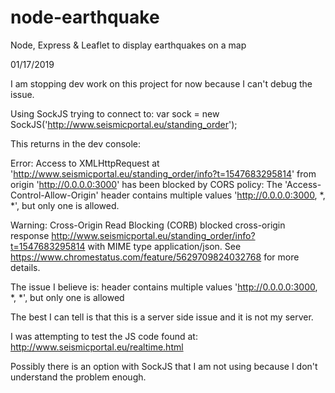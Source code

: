 # node-earthquake
Node, Express &amp; Leaflet to display earthquakes on a map

01/17/2019

I am stopping dev work on this project for now because I can't debug the issue.

Using SockJS trying to connect to: var sock = new SockJS('http://www.seismicportal.eu/standing_order');

This returns in the dev console:

Error:
Access to XMLHttpRequest at 'http://www.seismicportal.eu/standing_order/info?t=1547683295814' from origin 'http://0.0.0.0:3000' has been blocked by CORS policy: The 'Access-Control-Allow-Origin' header contains multiple values 'http://0.0.0.0:3000, *, *', but only one is allowed.

Warning:
Cross-Origin Read Blocking (CORB) blocked cross-origin response http://www.seismicportal.eu/standing_order/info?t=1547683295814 with MIME type application/json. See https://www.chromestatus.com/feature/5629709824032768 for more details.

The issue I believe is: 
header contains multiple values 'http://0.0.0.0:3000, *, *', but only one is allowed

The best I can tell is that this is a server side issue and it is not my server.

I was attempting to test the JS code found at: http://www.seismicportal.eu/realtime.html

Possibly there is an option with SockJS that I am not using because I don't understand the problem enough.

